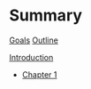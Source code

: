 # Summary

[Goals](./toolbox/__goals.md)
[Outline](./toolbox/__outline.md)

[Introduction](./_introduction.md)

- [Chapter 1](./chapter_1.md)
